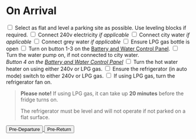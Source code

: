 ﻿<link href="../styles/custom.css" rel="stylesheet" />

# On Arrival

<label for="parking" class="top"><input type="checkbox" id="parking"/> Select as flat and level a parking site as possible. Use leveling blocks if
required.</label>
<label for="power" class="alt"><input type="checkbox" id="power"/> Connect 240v electricity *if applicable*</label>
<label for="city-water"><input type="checkbox" id="city-water"/> Connect city water *if applicable*</label>
<label for="grey-water" class="alt"><input type="checkbox" id="grey-water"/> Connect grey water *if applicable*</label>
<label for="lpg"><input type="checkbox" id="lpg"/> Ensure LPG gas bottle is open</label>
<label for="control-panel" class="alt"><input type="checkbox" id="control-panel"/> Turn on button 1-3 on the [Battery and Water Control Panel](../guides/control-panel.md).</label>
<label for="water-pump"><input type="checkbox" id="water-pump"/> Turn the water pump on, if not connected to city water.<br/>
*Button 4 on the [Battery and Water Control Panel](../guides/control-panel.md)*
</label>
<label for="water-heater" class="alt"><input type="checkbox" id="water-heater"/> Turn the hot water heater on using either 240v or LPG gas.</label>
<label for="refrigerator"><input type="checkbox" id="refrigerator"/> Ensure the refrigerator (in auto mode) switch to either 240v or LPG gas.</label>
<label for="lpg-level" class="alt"><input type="checkbox" id="lpg-level"/> If using LPG gas, turn the refrigerator fan on.</label>

> **Please note!** If using LPG gas, it can take up **20 minutes** before the fridge turns on. 
>
> The refrigerator must be level and will not operate if not parked on a flat surface.


<a href="pre-departure.md">
    <button class="button-basic"><i class="arrow arrow-left"></i> Pre-Departure</button>
</a>
<a href="pre-return.md" class="right">
    <button class="button-basic">Pre-Return <i class="arrow arrow-right"></i></button>
</a>